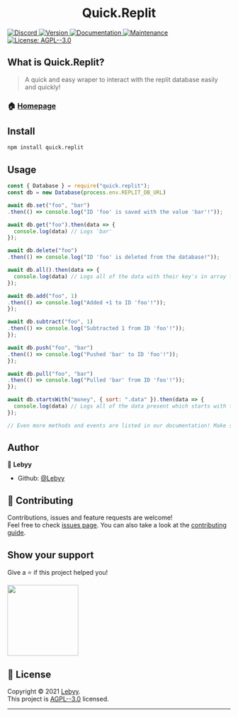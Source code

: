 <h1 align="center">Quick.Replit</h1>
<p>
  <a href="https://discord.gg/pndumb6J3t" target="_blank">
    <img alt="Discord" src="https://img.shields.io/badge/Chat-Click%20here-7289d9?style=for-the-badge&logo=discord">
  </a>
  <a href="https://www.npmjs.com/package/quick.replit" target="_blank">
    <img alt="Version" src="https://img.shields.io/npm/v/quick.replit.svg?style=for-the-badge">
  </a>
  <a href="https://quickreplit.js.org" target="_blank">
    <img alt="Documentation" src="https://img.shields.io/badge/documentation-yes-brightgreen.svg?style=for-the-badge" />
  </a>
  <a href="https://github.com/Lebyy/quick.replit/graphs/commit-activity" target="_blank">
    <img alt="Maintenance" src="https://img.shields.io/badge/Maintained%3F-yes-green.svg?style=for-the-badge" />
  </a>
  <a href="https://github.com/Lebyy/quick.replit/blob/master/LICENSE" target="_blank">
    <img alt="License: AGPL--3.0" src="https://img.shields.io/github/license/Lebyy/quick.replit?style=for-the-badge" />
  </a>
</p>

## What is Quick.Replit?
> A quick and easy wraper to interact with the replit database easily and quickly!

### 🏠 [Homepage](https://quickreplit.js.org)

## Install

```sh
npm install quick.replit
```

## Usage

```js
const { Database } = require("quick.replit");
const db = new Database(process.env.REPLIT_DB_URL)

await db.set("foo", "bar")
.then(() => console.log("ID 'foo' is saved with the value 'bar'!"));

await db.get("foo").then(data => {
  console.log(data) // Logs 'bar'
});

await db.delete("foo")
.then(() => console.log("ID 'foo' is deleted from the database!"));

await db.all().then(data => {
  console.log(data) // Logs all of the data with their key's in array form
});

await db.add("foo", 1)
.then(() => console.log("Added +1 to ID 'foo'!"));
});

await db.subtract("foo", 1)
.then(() => console.log("Subtracted 1 from ID 'foo'!"));
});

await db.push("foo", "bar")
.then(() => console.log("Pushed 'bar' to ID 'foo'!"));
});

await db.pull("foo", "bar")
.then(() => console.log("Pulled 'bar' from ID 'foo'!"));
});

await db.startsWith("money", { sort: ".data" }).then(data => {
  console.log(data) // Logs all of the data present which starts with the ID 'money' in array form!
});

// Even more methods and events are listed in our documentation! Make sure to check them out at https://quickreplit.js.org
```

## Author

👤 **Lebyy**

* Github: [@Lebyy](https://github.com/Lebyy)

## 🤝 Contributing

Contributions, issues and feature requests are welcome!<br />Feel free to check [issues page](https://github.com/Lebyy/quick.replit/issues). You can also take a look at the [contributing guide](https://github.com/Lebyy/quick.replit/blob/master/CONTRIBUTING.md).

## Show your support

Give a ⭐️ if this project helped you!

<a href="https://www.patreon.com/Lebyy">
  <img src="https://c5.patreon.com/external/logo/become_a_patron_button@2x.png" width="160">
</a>

## 📝 License

Copyright © 2021 [Lebyy](https://github.com/Lebyy).<br />
This project is [AGPL--3.0](https://github.com/Lebyy/quick.replit/blob/master/LICENSE) licensed.

***
